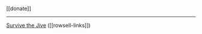 [[donate]]

---

[Survive the Jive](https://survivethejive.blogspot.com/p/donate.html) ([[rowsell-links]])